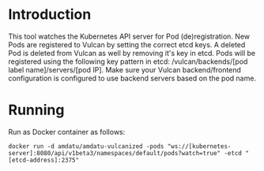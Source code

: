Introduction
===============

This tool watches the Kubernetes API server for Pod (de)registration. New Pods are registered to
Vulcan by setting the correct etcd keys. A deleted Pod is deleted from Vulcan as well by removing it's key in etcd.
Pods will be registered using the following key pattern in etcd: /vulcan/backends/[pod label name]/servers/[pod IP]. Make sure
your Vulcan backend/frontend configuration is configured to use backend servers based on the pod name.

Running
===============

Run as Docker container as follows:

    docker run -d amdatu/amdatu-vulcanized -pods "ws://[kubernetes-server]:8080/api/v1beta3/namespaces/default/pods?watch=true" -etcd "[etcd-address]:2375"